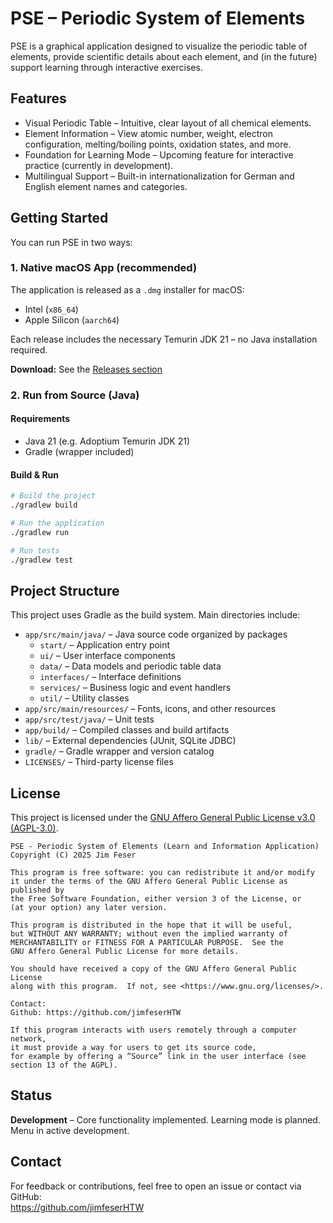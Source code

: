 # PSE – Periodic System of Elements

PSE is a graphical application designed to visualize the periodic table of elements, provide scientific details about each element, and (in the future) support learning through interactive exercises.

## Features

- Visual Periodic Table – Intuitive, clear layout of all chemical elements.
- Element Information – View atomic number, weight, electron configuration, melting/boiling points, oxidation states, and more.
- Foundation for Learning Mode – Upcoming feature for interactive practice (currently in development).
- Multilingual Support – Built-in internationalization for German and English element names and categories.

## Getting Started

You can run PSE in two ways:

### 1. Native macOS App (recommended)

The application is released as a `.dmg` installer for macOS:
- Intel (`x86_64`)
- Apple Silicon (`aarch64`)

Each release includes the necessary Temurin JDK 21 – no Java installation required.

**Download:** See the [Releases section](https://github.com/jimfeserHTW/PSE/releases)

### 2. Run from Source (Java)

#### Requirements

- Java 21 (e.g. Adoptium Temurin JDK 21)
- Gradle (wrapper included)

#### Build & Run

```bash
# Build the project
./gradlew build

# Run the application
./gradlew run

# Run tests
./gradlew test
```

## Project Structure

This project uses Gradle as the build system. Main directories include:

- `app/src/main/java/` – Java source code organized by packages
  - `start/` – Application entry point
  - `ui/` – User interface components
  - `data/` – Data models and periodic table data
  - `interfaces/` – Interface definitions
  - `services/` – Business logic and event handlers
  - `util/` – Utility classes
- `app/src/main/resources/` – Fonts, icons, and other resources
- `app/src/test/java/` – Unit tests
- `app/build/` – Compiled classes and build artifacts
- `lib/` – External dependencies (JUnit, SQLite JDBC)
- `gradle/` – Gradle wrapper and version catalog
- `LICENSES/` – Third-party license files

## License

This project is licensed under the [GNU Affero General Public License v3.0 (AGPL-3.0)](https://www.gnu.org/licenses/agpl-3.0.en.html).

```
PSE - Periodic System of Elements (Learn and Information Application)
Copyright (C) 2025 Jim Feser

This program is free software: you can redistribute it and/or modify
it under the terms of the GNU Affero General Public License as published by
the Free Software Foundation, either version 3 of the License, or
(at your option) any later version.

This program is distributed in the hope that it will be useful,
but WITHOUT ANY WARRANTY; without even the implied warranty of
MERCHANTABILITY or FITNESS FOR A PARTICULAR PURPOSE.  See the
GNU Affero General Public License for more details.

You should have received a copy of the GNU Affero General Public License
along with this program.  If not, see <https://www.gnu.org/licenses/>.

Contact:
Github: https://github.com/jimfeserHTW

If this program interacts with users remotely through a computer network,
it must provide a way for users to get its source code,
for example by offering a “Source” link in the user interface (see section 13 of the AGPL).
```


## Status

**Development** – Core functionality implemented. Learning mode is planned. Menu in active development.

## Contact

For feedback or contributions, feel free to open an issue or contact via GitHub:  
https://github.com/jimfeserHTW

